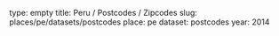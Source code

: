 type: empty
title: Peru / Postcodes / Zipcodes
slug: places/pe/datasets/postcodes
place: pe
dataset: postcodes
year: 2014
